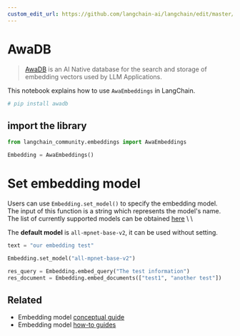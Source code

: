 ```yaml
---
custom_edit_url: https://github.com/langchain-ai/langchain/edit/master/docs/docs/integrations/text_embedding/awadb.ipynb
---
```

# AwaDB

>[AwaDB](https://github.com/awa-ai/awadb) is an AI Native database for the search and storage of embedding vectors used by LLM Applications.

This notebook explains how to use `AwaEmbeddings` in LangChain.


```python
# pip install awadb
```

## import the library


```python
from langchain_community.embeddings import AwaEmbeddings
```


```python
Embedding = AwaEmbeddings()
```

# Set embedding model
Users can use `Embedding.set_model()` to specify the embedding model. \
The input of this function is a string which represents the model's name. \
The list of currently supported models can be obtained [here](https://github.com/awa-ai/awadb) \ \ 

The **default model** is `all-mpnet-base-v2`, it can be used without setting.


```python
text = "our embedding test"

Embedding.set_model("all-mpnet-base-v2")
```


```python
res_query = Embedding.embed_query("The test information")
res_document = Embedding.embed_documents(["test1", "another test"])
```


## Related

- Embedding model [conceptual guide](/docs/concepts/#embedding-models)
- Embedding model [how-to guides](/docs/how_to/#embedding-models)
